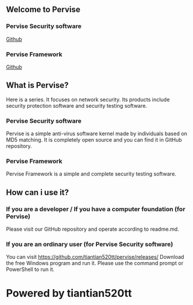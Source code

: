 ## Welcome to Pervise
### Pervise Security software
[Github](https://github.com/tiantian520tt/pervise)
### Pervise Framework
[Github](https://github.com/tiantian520tt/pervise_framework)

## What is Pervise?
Here is a series. It focuses on network security. Its products include security protection software and security testing software.
### Pervise Security software
Pervise is a simple anti-virus software kernel made by individuals based on MD5 matching. It is completely open source and you can find it in GitHub repository.
### Pervise Framework
Pervise Framework is a simple and complete security testing software.

## How can i use it?
### If you are a developer / If you have a computer foundation (for Pervise)
Please visit our GitHub repository and operate according to readme.md.
### If you are an ordinary user (for Pervise Security software)
You can visit https://github.com/tiantian520tt/pervise/releases/ Download the free Windows program and run it. Please use the command prompt or PowerShell to run it.

# Powered by tiantian520tt
